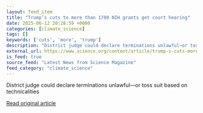 ```yaml
---
layout: feed_item
title: "Trump’s cuts to more than 1700 NIH grants get court hearing"
date: 2025-06-12 20:28:59 +0000
categories: [climate_science]
tags: []
keywords: ['cuts', 'more', 'trump']
description: "District judge could declare terminations unlawful—or toss suit based on technicalities"
external_url: https://www.science.org/content/article/trump-s-cuts-more-1700-nih-grants-get-court-hearing
is_feed: true
source_feed: "Latest News from Science Magazine"
feed_category: "climate_science"
---
```


District judge could declare terminations unlawful—or toss suit based on technicalities

[Read original article](https://www.science.org/content/article/trump-s-cuts-more-1700-nih-grants-get-court-hearing)

